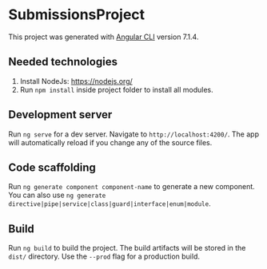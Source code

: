 # SubmissionsProject

This project was generated with [Angular CLI](https://github.com/angular/angular-cli) version 7.1.4.

## Needed technologies

1) Install NodeJs: https://nodejs.org/
2) Run `npm install` inside project folder to install all modules.

## Development server

Run `ng serve` for a dev server. Navigate to `http://localhost:4200/`. The app will automatically reload if you change any of the source files.

## Code scaffolding

Run `ng generate component component-name` to generate a new component. You can also use `ng generate directive|pipe|service|class|guard|interface|enum|module`.

## Build

Run `ng build` to build the project. The build artifacts will be stored in the `dist/` directory. Use the `--prod` flag for a production build.